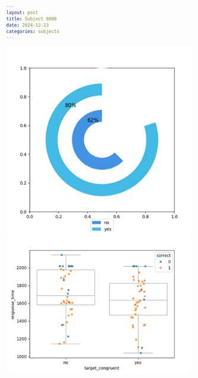 ```yaml
---
layout: post
title: Subject 8000
date: 2024-12-23
categories: subjects
---
```


![](data/8000/run-27/8000_accuracy_target_congruence.png)
![](data/8000/run-27/8000_rt_congruence.png)
